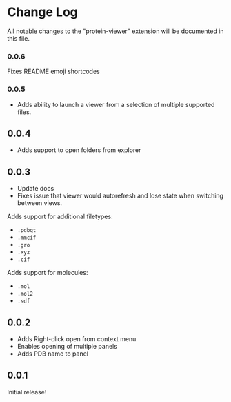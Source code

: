 # Change Log

All notable changes to the "protein-viewer" extension will be documented in this file.

### 0.0.6
Fixes README emoji shortcodes

### 0.0.5
* Adds ability to launch a viewer from a selection of multiple supported files.

## 0.0.4
* Adds support to open folders from explorer

## 0.0.3

* Update docs
* Fixes issue that viewer would autorefresh and lose state when switching between views.

Adds support for additional filetypes:
* `.pdbqt`
* `.mmcif`
* `.gro`
* `.xyz`
* `.cif`

Adds support for molecules:
* `.mol`
* `.mol2`
* `.sdf`

## 0.0.2

* Adds Right-click open from context menu
* Enables opening of multiple panels
* Adds PDB name to panel

## 0.0.1

Initial release!
